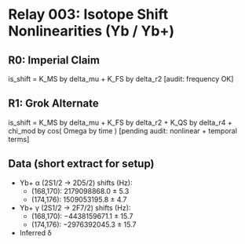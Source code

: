 # Relay 003: Isotope Shift Nonlinearities (Yb / Yb+)

## R0: Imperial Claim
is_shift = K_MS by delta_mu + K_FS by delta_r2 [audit: frequency OK]

## R1: Grok Alternate
is_shift = K_MS by delta_mu + K_FS by delta_r2 + K_QS by delta_r4 + chi_mod by cos( Omega by time )
[pending audit: nonlinear + temporal terms]

## Data (short extract for setup)
- Yb+ α (2S1/2 → 2D5/2) shifts (Hz): 
  - (168,170): 2179098868.0 ± 5.3
  - (174,176): 1509053195.8 ± 4.7
- Yb+ γ (2S1/2 → 2F7/2) shifts (Hz):
  - (168,170): −4438159671.1 ± 15.7
  - (174,176): −2976392045.3 ± 15.7
- Inferred δ